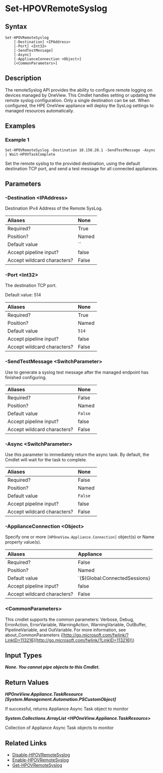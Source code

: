 ﻿---
description: Configure remote syslog.
---

# Set-HPOVRemoteSyslog

## Syntax

```text
Set-HPOVRemoteSyslog
    [-Destination] <IPAddress>
    [-Port] <Int32>
    [-SendTestMessage]
    [-Async]
    [-ApplianceConnection <Object>]
    [<CommonParameters>]
```

## Description

The remoteSyslog API provides the ability to configure remote logging on devices managed by OneView.  This Cmdlet handles setting or updating the remote syslog configuration.  Only a single destination can be set.  When configured, the HPE OneView appliance will deploy the SysLog settings to managed resources automatically.

## Examples

###  Example 1 

```text
Set-HPOVRemoteSyslog -Destination 10.150.20.1 -SendTestMessage -Async | Wait-HPOVTaskComplete
```

Set the remote syslog to the provided destination, using the default destination TCP port, and send a test message for all connected appliances.

## Parameters

### -Destination &lt;IPAddress&gt;

Destination IPv4 Address of the Remote SysLog.

| Aliases | None |
| :--- | :--- |
| Required? | True |
| Position? | Named |
| Default value | `` |
| Accept pipeline input? | false |
| Accept wildcard characters? | False |

### -Port &lt;Int32&gt;

The destination TCP port.

Default value: 514

| Aliases | None |
| :--- | :--- |
| Required? | True |
| Position? | Named |
| Default value | `514` |
| Accept pipeline input? | false |
| Accept wildcard characters? | False |

### -SendTestMessage &lt;SwitchParameter&gt;

Use to generate a syslog test message after the managed endpoint has finished configuring.

| Aliases | None |
| :--- | :--- |
| Required? | False |
| Position? | Named |
| Default value | `False` |
| Accept pipeline input? | false |
| Accept wildcard characters? | False |

### -Async &lt;SwitchParameter&gt;

Use this parameter to immediately return the async task.  By default, the Cmdlet will wait for the task to complete.

| Aliases | None |
| :--- | :--- |
| Required? | False |
| Position? | Named |
| Default value | `False` |
| Accept pipeline input? | false |
| Accept wildcard characters? | False |

### -ApplianceConnection &lt;Object&gt;

Specify one or more `[HPOneView.Appliance.Connection]` object(s) or Name property value(s).

| Aliases | Appliance |
| :--- | :--- |
| Required? | False |
| Position? | Named |
| Default value | `(${Global:ConnectedSessions} | ? Default)` |
| Accept pipeline input? | false |
| Accept wildcard characters? | False |

### &lt;CommonParameters&gt;

This cmdlet supports the common parameters: Verbose, Debug, ErrorAction, ErrorVariable, WarningAction, WarningVariable, OutBuffer, PipelineVariable, and OutVariable. For more information, see about\_CommonParameters \([http://go.microsoft.com/fwlink/?LinkID=113216](http://go.microsoft.com/fwlink/?LinkID=113216)\)

## Input Types

_**None. You cannot pipe objects to this Cmdlet.**_

## Return Values

_**HPOneView.Appliance.TaskResource [System.Management.Automation.PSCustomObject]**_

If successful, returns Appliance Async Task object to monitor

_**System.Collections.ArrayList <HPOneView.Appliance.TaskResource>**_

Collection of Appliance Async Task objects to monitor

## Related Links

* [Disable-HPOVRemoteSyslog](disable-hpovremotesyslog.md)
* [Enable-HPOVRemoteSyslog](enable-hpovremotesyslog.md)
* [Get-HPOVRemoteSyslog](get-hpovremotesyslog.md)
